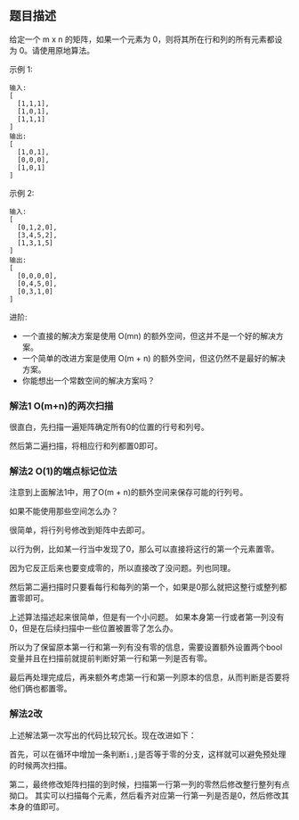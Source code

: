 ## 题目描述

给定一个 m x n 的矩阵，如果一个元素为 0，则将其所在行和列的所有元素都设为 0。请使用原地算法。

示例 1:
```
输入: 
[
  [1,1,1],
  [1,0,1],
  [1,1,1]
]
输出: 
[
  [1,0,1],
  [0,0,0],
  [1,0,1]
]
```
示例 2:
```
输入: 
[
  [0,1,2,0],
  [3,4,5,2],
  [1,3,1,5]
]
输出: 
[
  [0,0,0,0],
  [0,4,5,0],
  [0,3,1,0]
]
```

进阶:
- 一个直接的解决方案是使用  O(mn) 的额外空间，但这并不是一个好的解决方案。
- 一个简单的改进方案是使用 O(m + n) 的额外空间，但这仍然不是最好的解决方案。
- 你能想出一个常数空间的解决方案吗？

### 解法1 O(m+n)的两次扫描
很直白，先扫描一遍矩阵确定所有0的位置的行号和列号。

然后第二遍扫描，将相应行和列都置0即可。

### 解法2 O(1)的端点标记位法
注意到上面解法1中，用了O(m + n)的额外空间来保存可能的行列号。

如果不能使用那些空间怎么办？

很简单，将行列号修改到矩阵中去即可。

以行为例，比如某一行当中发现了0，那么可以直接将这行的第一个元素置零。

因为它反正后来也要变成零的，所以直接改了没问题。列也同理。

然后第二遍扫描时只要看每行和每列的第一个，如果是0那么就把这整行或整列都置零即可。

上述算法描述起来很简单，但是有一个小问题。
如果本身第一行或者第一列没有0，但是在后续扫描中一些位置被置零了怎么办。

所以为了保留原本第一行和第一列有没有零的信息，需要设置额外设置两个bool变量并且在扫描前就提前判断好第一行和第一列是否有零。

最后再处理完成后，再来额外考虑第一行和第一列原本的信息，从而判断是否要将他们俩也都置零。

### 解法2改
上述解法第一次写出的代码比较冗长。现在改进如下：

首先，可以在循环中增加一条判断`i,j`是否等于零的分支，这样就可以避免预处理的时候两次扫描。

第二，最终修改矩阵扫描的到时候，扫描第一行第一列的零然后修改整行整列有点拗口。
其实可以扫描每个元素，然后看齐对应第一行第一列是否是0，然后修改其本身的值即可。
